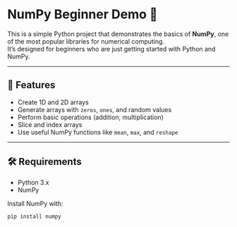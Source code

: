 # NumPy Beginner Demo 🚀

This is a simple Python project that demonstrates the basics of **NumPy**, one of the most popular libraries for numerical computing.  
It’s designed for beginners who are just getting started with Python and NumPy.

---

## 📌 Features
- Create 1D and 2D arrays 
- Generate arrays with `zeros`, `ones`, and random values
- Perform basic operations (addition, multiplication)         
- Slice and index arrays
- Use useful NumPy functions like `mean`, `max`, and `reshape`  

---

## 🛠️ Requirements
- Python 3.x  
- NumPy  

Install NumPy with:
```bash
pip install numpy
